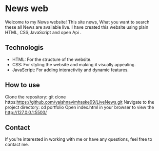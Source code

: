 
# News web


Welcome to my News website! This site news, What you want to search these all News are available live. I have created this website using plain HTML, CSS,JavaScript and open Api .

## Technologis

- HTML: For the structure of the website.
- CSS: For styling the website and making it visually appealing.
- JavaScript: For adding interactivity and dynamic features.


## How to use

Clone the repository:
git clone https:https://github.com/vaishnavimhaske99/LiveNews.git
Navigate to the project directory:
cd portfolio
Open index.html in your browser to view the http://127.0.0.1:5500/


## Contact

If you're interested in working with me or have any questions, feel free to contact me.

